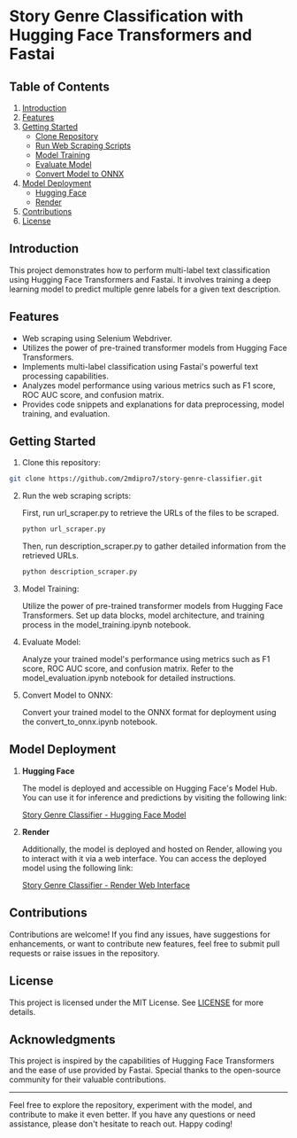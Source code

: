 # Story Genre Classification with Hugging Face Transformers and Fastai

## Table of Contents
1. [Introduction](#introduction)
2. [Features](#features)
3. [Getting Started](#getting-started)
    - [Clone Repository](#clone-repository)
    - [Run Web Scraping Scripts](#run-web-scraping-scripts)
    - [Model Training](#model-training)
    - [Evaluate Model](#evaluate-model)
    - [Convert Model to ONNX](#convert-model-to-onnx)
4. [Model Deployment](#model-deployment)
    - [Hugging Face](#hugging-face)
    - [Render](#render)
5. [Contributions](#contributions)
6. [License](#license)


## Introduction

This project demonstrates how to perform multi-label text classification using Hugging Face Transformers and Fastai. It involves training a deep learning model to predict multiple genre labels for a given text description.

## Features

- Web scraping using Selenium Webdriver.
- Utilizes the power of pre-trained transformer models from Hugging Face Transformers.
- Implements multi-label classification using Fastai's powerful text processing capabilities.
- Analyzes model performance using various metrics such as F1 score, ROC AUC score, and confusion matrix.
- Provides code snippets and explanations for data preprocessing, model training, and evaluation.

## Getting Started

1. Clone this repository:

```bash
git clone https://github.com/2mdipro7/story-genre-classifier.git
```

2. Run the web scraping scripts:

    First, run url_scraper.py to retrieve the URLs of the files to be scraped.
    ```bash
    python url_scraper.py
    ```
    Then, run description_scraper.py to gather detailed information from the retrieved URLs.
    ```bash
    python description_scraper.py
    ```
3. Model Training:

    Utilize the power of pre-trained transformer models from Hugging Face Transformers.
    Set up data blocks, model architecture, and training process in the model_training.ipynb notebook.
4. Evaluate Model:

    Analyze your trained model's performance using metrics such as F1 score, ROC AUC score, and confusion matrix.
    Refer to the model_evaluation.ipynb notebook for detailed instructions.
5. Convert Model to ONNX:

    Convert your trained model to the ONNX format for deployment using the convert_to_onnx.ipynb notebook.

## Model Deployment

1. **Hugging Face**

    The model is deployed and accessible on Hugging Face's Model Hub. You can use it for inference and predictions by visiting the following link:
    
    [Story Genre Classifier - Hugging Face Model](https://huggingface.co/spaces/dipro7/story-genre-classifier)

2. **Render**

    Additionally, the model is deployed and hosted on Render, allowing you to interact with it via a web interface. You can access the deployed model using the following link:
    
    [Story Genre Classifier - Render Web Interface](https://story-genre-classifier.onrender.com)

## Contributions

Contributions are welcome! If you find any issues, have suggestions for enhancements, or want to contribute new features, feel free to submit pull requests or raise issues in the repository.

## License

This project is licensed under the MIT License. See [LICENSE](LICENSE) for more details.

## Acknowledgments

This project is inspired by the capabilities of Hugging Face Transformers and the ease of use provided by Fastai. Special thanks to the open-source community for their valuable contributions.

---

Feel free to explore the repository, experiment with the model, and contribute to make it even better. If you have any questions or need assistance, please don't hesitate to reach out. Happy coding!
